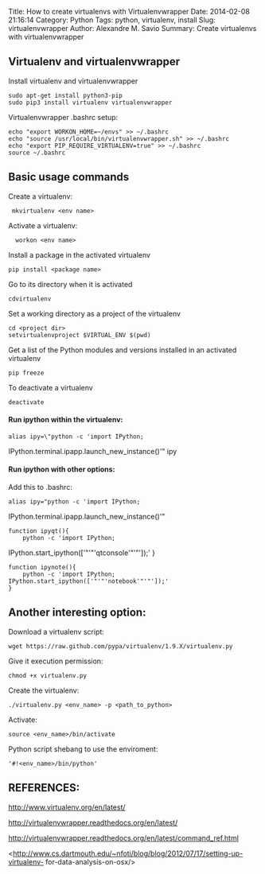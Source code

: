 Title: How to create virtualenvs with Virtualenvwrapper
Date: 2014-02-08 21:16:14
Category: Python
Tags: python, virtualenv, install
Slug: virtualenvwrapper
Author: Alexandre M. Savio
Summary: Create virtualenvs with virtualenvwrapper

## Virtualenv and virtualenvwrapper

 Install virtualenv and virtualenvwrapper

    sudo apt-get install python3-pip
    sudo pip3 install virtualenv virtualenvwrapper

 Virtualenvwrapper .bashrc setup:

    echo "export WORKON_HOME=~/envs" >> ~/.bashrc
    echo "source /usr/local/bin/virtualenvwrapper.sh" >> ~/.bashrc
    echo "export PIP_REQUIRE_VIRTUALENV=true" >> ~/.bashrc
    source ~/.bashrc


## Basic usage commands

 Create a virtualenv:

     mkvirtualenv <env name>

 Activate a virtualenv:

      workon <env name>

 Install a package in the activated virtualenv

    pip install <package name>

 Go to its directory when it is activated

    cdvirtualenv

 Set a working directory as a project of the virtualenv

    cd <project dir>
    setvirtualenvproject $VIRTUAL_ENV $(pwd)

 Get a list of the Python modules and versions installed in an activated
virtualenv

    pip freeze

 To deactivate a virtualenv

    deactivate

#### Run ipython within the virtualenv:

    alias ipy=\"python -c 'import IPython;
IPython.terminal.ipapp.launch_new_instance()'\"
    ipy

#### Run ipython with other options:

 Add this to .bashrc:

    alias ipy="python -c 'import IPython;
IPython.terminal.ipapp.launch_new_instance()'"

    function ipyqt(){
        python -c 'import IPython;
IPython.start_ipython(['"'"'qtconsole'"'"']);'
    }

    function ipynote(){
        python -c 'import IPython; IPython.start_ipython(['"'"'notebook'"'"']);'
    }

## Another interesting option:

 Download a virtualenv script:

    wget https://raw.github.com/pypa/virtualenv/1.9.X/virtualenv.py

 Give it execution permission:

    chmod +x virtualenv.py

 Create the virtualenv:

    ./virtualenv.py <env_name> -p <path_to_python>

 Activate:

    source <env_name>/bin/activate

 Python script shebang to use the enviroment:

    '#!<env_name>/bin/python'


## REFERENCES:

<http://www.virtualenv.org/en/latest/>

<http://virtualenvwrapper.readthedocs.org/en/latest/>

<http://virtualenvwrapper.readthedocs.org/en/latest/command_ref.html>

<http://www.cs.dartmouth.edu/~nfoti/blog/blog/2012/07/17/setting-up-virtualenv-
for-data-analysis-on-osx/>
